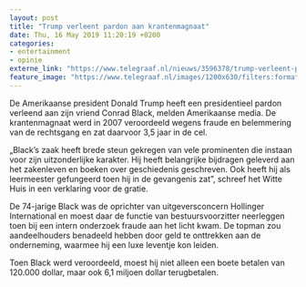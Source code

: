 ```yaml
---
layout: post
title: "Trump verleent pardon aan krantenmagnaat"
date: Thu, 16 May 2019 11:20:19 +0200
categories: 
- entertainment 
- opinie 
externe_link: "https://www.telegraaf.nl/nieuws/3596378/trump-verleent-pardon-aan-krantenmagnaat"
feature_image: "https://www.telegraaf.nl/images/1200x630/filters:format(jpeg):quality(80)/cdn-kiosk-api.telegraaf.nl/06693e88-77bc-11e9-bad2-02d1dbdc35d1.jpg"
---
```


<p class="intro">De Amerikaanse president Donald Trump heeft een presidentieel pardon verleend aan zijn vriend Conrad Black, melden Amerikaanse media. De krantenmagnaat werd in 2007 veroordeeld wegens fraude en belemmering van de rechtsgang en zat daarvoor 3,5 jaar in de cel.</p> <p>„Black’s zaak heeft brede steun gekregen van vele prominenten die instaan voor zijn uitzonderlijke karakter. Hij heeft belangrijke bijdragen geleverd aan het zakenleven en boeken over geschiedenis geschreven. Ook heeft hij als leermeester gefungeerd toen hij in de gevangenis zat”, schreef het Witte Huis in een verklaring voor de gratie.</p><p>De 74-jarige Black was de oprichter van uitgeversconcern Hollinger International en moest daar de functie van bestuursvoorzitter neerleggen toen bij een intern onderzoek fraude aan het licht kwam. De topman zou aandeelhouders benadeeld hebben door geld te onttrekken aan de onderneming, waarmee hij een luxe leventje kon leiden.</p><p>Toen Black werd veroordeeld, moest hij niet alleen een boete betalen van 120.000 dollar, maar ook 6,1 miljoen dollar terugbetalen.</p>
